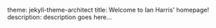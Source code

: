 theme: jekyll-theme-architect 
title: Welcome to Ian Harris' homepage!
description: description goes here...
